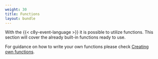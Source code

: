 ```yaml
---
weight: 30
title: Functions
layout: bundle
---
```


With the {{< c8y-event-language >}} it is possible to utilize functions. This section will cover the already built-in functions ready to use.

For guidance on how to write your own functions please check [Creating own functions](/event-language/advanced-cel/#creating-own-functions).
